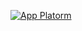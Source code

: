[![App Platorm](https://tenor.com/view/do-not-touch-it-programmer-walking-cow-coding-gif-17252607.gif)](https://tenor.com/view/do-not-touch-it-programmer-walking-cow-coding-gif-17252607.gif)
